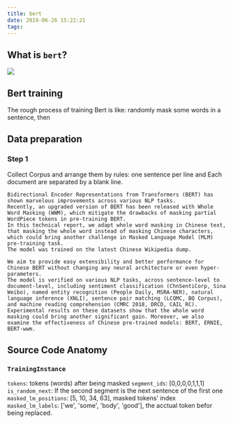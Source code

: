 ```yaml
---
title: bert
date: 2019-06-26 15:22:21
tags:
---
```


## What is `bert`?
![](/images/bert/figure1.png)


## Bert training
The rough process of training Bert is like: randomly mask some words in a sentence, then


## Data preparation
### Step 1
Collect Corpus and arrange them by rules: one sentence per line and Each document are separated by a blank line.
```
Bidirectional Encoder Representations from Transformers (BERT) has shown marvelous improvements across various NLP tasks. 
Recently, an upgraded version of BERT has been released with Whole Word Masking (WWM), which mitigate the drawbacks of masking partial WordPiece tokens in pre-training BERT. 
In this technical report, we adapt whole word masking in Chinese text, that masking the whole word instead of masking Chinese characters, which could bring another challenge in Masked Language Model (MLM) pre-training task. 
The model was trained on the latest Chinese Wikipedia dump. 

We aim to provide easy extensibility and better performance for Chinese BERT without changing any neural architecture or even hyper-parameters. 
The model is verified on various NLP tasks, across sentence-level to document-level, including sentiment classification (ChnSentiCorp, Sina Weibo), named entity recognition (People Daily, MSRA-NER), natural language inference (XNLI), sentence pair matching (LCQMC, BQ Corpus), and machine reading comprehension (CMRC 2018, DRCD, CAIL RC). 
Experimental results on these datasets show that the whole word masking could bring another significant gain. Moreover, we also examine the effectiveness of Chinese pre-trained models: BERT, ERNIE, BERT-wwm. 
```


## Source Code Anatomy

### `TrainingInstance`
`tokens`: tokens (words) after being masked
`segment_ids`: [0,0,0,0,1,1,1]
`is_random_next`: If the second segment is the next sentence of the first one
`masked_lm_positions`: [5, 10, 34, 63], masked tokens' index
`masked_lm_labels`: ['we', 'some', 'body', 'good'], the acctual token befor being replaced.

